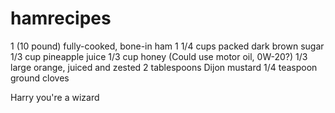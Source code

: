 # hamrecipes
1 (10 pound) fully-cooked, bone-in ham
1 1/4 cups packed dark brown sugar
1/3 cup pineapple juice
1/3 cup honey (Could use motor oil, 0W-20?)
1/3 large orange, juiced and zested
2 tablespoons Dijon mustard
1/4 teaspoon ground cloves








Harry you're a wizard


